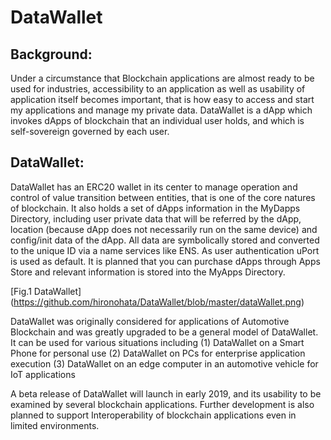 # DataWallet

## Background:
Under a circumstance that Blockchain applications are almost ready to be used for industries, accessibility to an application as well as usability of application itself becomes important, that is how easy to access and start my applications and manage my private data. DataWallet is a dApp which invokes dApps of blockchain that an individual user holds, and which is self-sovereign governed by each user.

## DataWallet:
DataWallet has an ERC20 wallet in its center to manage operation and control of value transition between entities, that is one of the core natures of blockchain. It also holds a set of dApps information in the MyDapps Directory, including user private data that will be referred by the dApp, location (because dApp does not necessarily run on the same device) and config/init data of the dApp.  All data are symbolically stored and converted to the unique ID via a name services like ENS. As user authentication uPort is used as default.
It is planned that you can purchase dApps through Apps Store and relevant information is stored into the MyApps Directory.

[Fig.1 DataWallet] (https://github.com/hironohata/DataWallet/blob/master/dataWallet.png)
 
 
DataWallet was originally considered for applications of Automotive Blockchain and was greatly upgraded to be a general model of DataWallet. It can be used for various situations including
(1) DataWallet on a Smart Phone for personal use
(2) DataWallet on PCs for enterprise application execution
(3) DataWallet on an edge computer in an automotive vehicle for IoT applications

A beta release of DataWallet will launch in early 2019, and its usability to be examined by several blockchain applications.
Further development is also planned to support Interoperability of blockchain applications even in limited environments.

